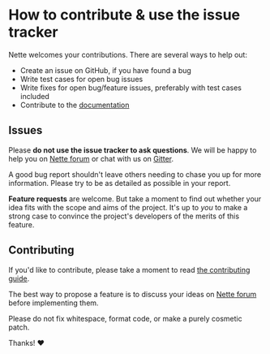 # How to contribute & use the issue tracker

Nette welcomes your contributions. There are several ways to help out:

-   Create an issue on GitHub, if you have found a bug
-   Write test cases for open bug issues
-   Write fixes for open bug/feature issues, preferably with test cases included
-   Contribute to the [documentation](https://nette.org/en/writing)

## Issues

Please **do not use the issue tracker to ask questions**. We will be happy to help you
on [Nette forum](https://forum.nette.org) or chat with us on [Gitter](https://gitter.im/nette/nette).

A good bug report shouldn't leave others needing to chase you up for more
information. Please try to be as detailed as possible in your report.

**Feature requests** are welcome. But take a moment to find out whether your idea
fits with the scope and aims of the project. It's up to _you_ to make a strong
case to convince the project's developers of the merits of this feature.

## Contributing

If you'd like to contribute, please take a moment to read [the contributing guide](https://nette.org/en/contributing).

The best way to propose a feature is to discuss your ideas on [Nette forum](https://forum.nette.org) before implementing them.

Please do not fix whitespace, format code, or make a purely cosmetic patch.

Thanks! :heart:
